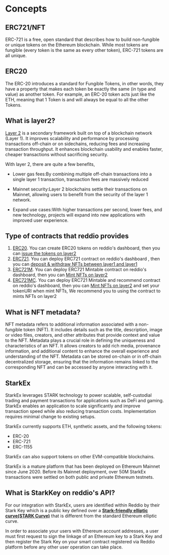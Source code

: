 # Concepts

## ERC721/NFT

ERC-721 is a free, open standard that describes how to build non-fungible or unique tokens on the Ethereum blockchain. While most tokens are fungible (every token is the same as every other token), ERC-721 tokens are all unique.

## ERC20

The ERC-20 introduces a standard for Fungible Tokens, in other words, they have a property that makes each token be exactly the same (in type and value) as another token. For example, an ERC-20 token acts just like the ETH, meaning that 1 Token is and will always be equal to all the other Tokens.

## What is layer2?
[Layer 2](https://academy.binance.com/en/glossary/layer-2) is a secondary framework built on top of a blockchain network (Layer 1). It improves scalability and performance by processing transactions off-chain or on sidechains, reducing fees and increasing transaction throughput. It enhances blockchain usability and enables faster, cheaper transactions without sacrificing security.

With layer 2, there are quite a few benefits,

- Lower gas fees:By combining multiple off-chain transactions into a single layer 1 transaction, transaction fees are massively reduced

- Mainnet security:Layer 2 blockchains settle their transactions on Mainnet, allowing users to benefit from the security of the layer 1 network.

- Expand use cases:With higher transactions per second, lower fees, and new technology, projects will expand into new applications with improved user experience.

## Type of contracts that reddio provides
1. [ERC20](https://github.com/reddio-com/contract_sample/blob/main/src/contracts/ERC20General.sol). You can create ERC20 tokens on reddio's dashboard, then you can [issue the tokens on layer2](https://docs.reddio.com/guide/getting-started/issue-tokens-on-layer2.html)
2. [ERC721](https://github.com/reddio-com/contract_sample/blob/main/src/contracts/ERC721General.sol). You can deploy ERC721 contract on reddio's dashboard , then you can [deposit & withdraw NFTs between layer1 and layer1](https://docs.reddio.com/guide/getting-started/transfer-nfts-between-layer-1-and-layer-2.html)
3. [ERC721M](https://github.com/reddio-com/contract_sample/blob/main/src/contracts/ERC721MintFor.sol). You can deploy ERC721 Mintable contract on reddio's dashboard, then you can [Mint NFTs on layer2](https://docs.reddio.com/guide/getting-started/mint-nfts-on-layer-2.html)
4. [ERC721MC](https://goerli.etherscan.io/address/0x3858A5AE4954D79B2bD6079484B52515eE51CED5#code). You can deploy ERC721 Mintable and recommend contract on reddio's dashboard, then you can [Mint NFTs on layer2](https://docs.reddio.com/guide/getting-started/mint-nfts-on-layer-2.html) and set your tokenURI when mint NFTs, We recommend you to using the contract to mints NFTs on layer2

## What is NFT metadata?
NFT metadata refers to additional information associated with a non-fungible token (NFT). It includes details such as the title, description, image or video files, creators, and other attributes that provide context and value to the NFT. Metadata plays a crucial role in defining the uniqueness and characteristics of an NFT. It allows creators to add rich media, provenance information, and additional content to enhance the overall experience and understanding of the NFT. Metadata can be stored on-chain or in off-chain decentralized storage, ensuring that the information remains linked to the corresponding NFT and can be accessed by anyone interacting with it.

## StarkEx

StarkEx leverages STARK technology to power scalable, self-custodial trading and payment transactions for applications such as DeFi and gaming. StarkEx enables an application to scale significantly and improve transaction speed while also reducing transaction costs. Implementation requires minimal change to existing setups.

StarkEx currently supports ETH, synthetic assets, and the following tokens:

- ERC-20
- ERC-721
- ERC-1155

StarkEx can also support tokens on other EVM-compatible blockchains.

StarkEx is a mature platform that has been deployed on Ethereum Mainnet since June 2020. Before its Mainnet deployment, over 50M StarkEx transactions were settled on both public and private Ethereum testnets.

## What is StarkKey on reddio's API?
For our integration with StarkEx, users are identified within Reddio by their Stark Key which is a public key defined over a **[Stark-friendly elliptic curve(STARK Curve)](https://docs.starkware.co/starkex/stark-curve.html)** that is different from the standard Ethereum elliptic curve.

In order to associate your users with Ethereum account addresses, a user must first request to sign the linkage of an Ethereum key to a Stark Key and then register the Stark Key on your smart contract registered via Reddio platform before any other user operation can take place.